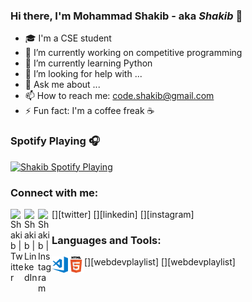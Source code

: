 ### Hi there, I'm Mohammad Shakib - aka ___Shakib___ 👋

- 🎓 I'm a CSE student
- 🔭 I’m currently working on competitive programming
- 🌱 I’m currently learning Python
- 🤔 I’m looking for help with ...
- 💬 Ask me about ...
- 📫 How to reach me: code.shakib@gmail.com
- ⚡ Fun fact: I'm a coffee freak ☕
### Spotify Playing 🎧

[<img src="https://now-playing-codestackr.vercel.app/api/spotify-playing" alt="Shakib Spotify Playing" width="350" />](https://open.spotify.com/user/88pbsh9j785gn4jpps10xat7c)

### Connect with me:

[<img align="left" alt="Shakib | Twitter" width="22px" src="https://cdn.jsdelivr.net/npm/simple-icons@v3/icons/twitter.svg" />][twitter]
[<img align="left" alt="Shakib | LinkedIn" width="22px" src="https://cdn.jsdelivr.net/npm/simple-icons@v3/icons/linkedin.svg" />][linkedin]
[<img align="left" alt="Shakib | Instagram" width="22px" src="https://cdn.jsdelivr.net/npm/simple-icons@v3/icons/instagram.svg" />][instagram]

### Languages and Tools:

[<img align="left" alt="Visual Studio Code" width="26px" src="https://raw.githubusercontent.com/github/explore/80688e429a7d4ef2fca1e82350fe8e3517d3494d/topics/visual-studio-code/visual-studio-code.png" />][webdevplaylist]
[<img align="left" alt="HTML5" width="26px" src="https://raw.githubusercontent.com/github/explore/80688e429a7d4ef2fca1e82350fe8e3517d3494d/topics/html/html.png" />][webdevplaylist]
